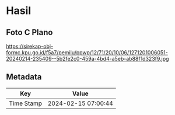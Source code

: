 # Hasil

## Foto C Plano

https://sirekap-obj-formc.kpu.go.id/f5a7/pemilu/ppwp/12/71/20/10/06/1271201006051-20240214-235409--5b2fe2c0-459a-4bd4-a5eb-ab88f1d323f9.jpg


## Metadata

| Key        | Value               |
| ---------- | ------------------- |
| Time Stamp | 2024-02-15 07:00:44 |



